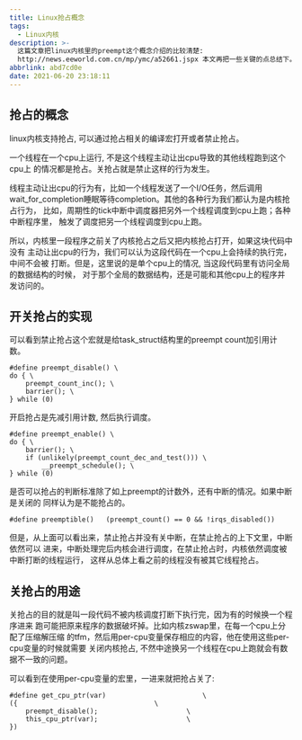 ```yaml
---
title: Linux抢占概念
tags:
  - Linux内核
description: >-
  这篇文章把linux内核里的preempt这个概念介绍的比较清楚:
  http://news.eeworld.com.cn/mp/ymc/a52661.jspx 本文再把一些关键的点总结下。
abbrlink: abd7cd0e
date: 2021-06-20 23:18:11
---
```


抢占的概念
-------------

 linux内核支持抢占, 可以通过抢占相关的编译宏打开或者禁止抢占。

 一个线程在一个cpu上运行, 不是这个线程主动让出cpu导致的其他线程跑到这个cpu上
 的情况都是抢占。关抢占就是禁止这样的行为发生。

 线程主动让出cpu的行为有，比如一个线程发送了一个I/O任务，然后调用
 wait_for_completion睡眠等待completion。其他的各种行为我们都认为是内核抢占行为，
 比如，周期性的tick中断中调度器把另外一个线程调度到cpu上跑；各种中断程序里，
 触发了调度把另一个线程调度到cpu上跑。

 所以，内核里一段程序之前关了内核抢占之后又把内核抢占打开，如果这块代码中没有
 主动让出cpu的行为，我们可以认为这段代码在一个cpu上会持续的执行完，中间不会被
 打断。但是，这里说的是单个cpu上的情况, 当这段代码里有访问全局的数据结构的时候，
 对于那个全局的数据结构，还是可能和其他cpu上的程序并发访问的。

开关抢占的实现
-----------------

 可以看到禁止抢占这个宏就是给task_struct结构里的preempt count加引用计数。
```
#define preempt_disable() \
do { \
	preempt_count_inc(); \
	barrier(); \
} while (0)
```

 开启抢占是先减引用计数, 然后执行调度。
```
#define preempt_enable() \
do { \
	barrier(); \
	if (unlikely(preempt_count_dec_and_test())) \
		__preempt_schedule(); \
} while (0)
```

 是否可以抢占的判断标准除了如上preempt的计数外，还有中断的情况。如果中断是关闭的
 同样认为是不能抢占的。
```
#define preemptible()	(preempt_count() == 0 && !irqs_disabled())
```
 但是，从上面可以看出来，禁止抢占并没有关中断，在禁止抢占的上下文里，中断依然可以
 进来，中断处理完后内核会进行调度，在禁止抢占时，内核依然调度被中断打断的线程运行，
 这样从总体上看之前的线程没有被其它线程抢占。

关抢占的用途
---------------

 关抢占的目的就是叫一段代码不被内核调度打断下执行完，因为有的时候换一个程序进来
 跑可能把原来程序的数据破坏掉。比如内核zswap里，在每一个cpu上分配了压缩解压缩
 的tfm，然后用per-cpu变量保存相应的内容，他在使用这些per-cpu变量的时候就需要
 关闭内核抢占, 不然中途换另一个线程在cpu上跑就会有数据不一致的问题。

 可以看到在使用per-cpu变量的宏里，一进来就把抢占关了:
```
#define get_cpu_ptr(var)						\
({									\
	preempt_disable();						\
	this_cpu_ptr(var);						\
})
```
